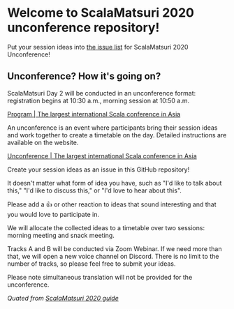 # Welcome to ScalaMatsuri 2020 unconference repository!

Put your session ideas into [the issue list](https://github.com/scalamatsuri/2020.unconference/issues) for ScalaMatsuri 2020 Unconference!

## Unconference? How it's going on?

ScalaMatsuri Day 2 will be conducted in an unconference format: registration begins at 10:30 a.m., morning session at 10:50 a.m.

[Program \| The largest international Scala conference in Asia](https://scalamatsuri.org/en/program/#day2)

An unconference is an event where participants bring their session ideas and work together to create a timetable on the day. Detailed instructions are available on the website.

[Unconference \| The largest international Scala conference in Asia](https://scalamatsuri.org/en/unconference)

Create your session ideas as an issue in this GitHub repository!

It doesn't matter what form of idea you have, such as "I'd like to talk about this," "I'd like to discuss this," or "I'd love to hear about this".

Please add a 👍 or other reaction to ideas that sound interesting and that you would love to participate in.

We will allocate the collected ideas to a timetable over two sessions: morning meeting and snack meeting.

Tracks A and B will be conducted via Zoom Webinar. If we need more than that, we will open a new voice channel on Discord.
There is no limit to the number of tracks, so please feel free to submit your ideas.

Please note simultaneous translation will not be provided for the unconference. 

*Quated from [ScalaMatsuri 2020 guide](https://blog-en.scalamatsuri.org/entry/2020/10/14/scalamatsuri-guide)*
